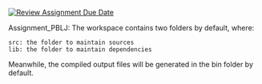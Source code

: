 [![Review Assignment Due Date](https://classroom.github.com/assets/deadline-readme-button-22041afd0340ce965d47ae6ef1cefeee28c7c493a6346c4f15d667ab976d596c.svg)](https://classroom.github.com/a/TFOY_RGn)

Assignment_PBLJ: The workspace contains two folders by default, where:

    src: the folder to maintain sources
    lib: the folder to maintain dependencies

Meanwhile, the compiled output files will be generated in the bin folder by default.
